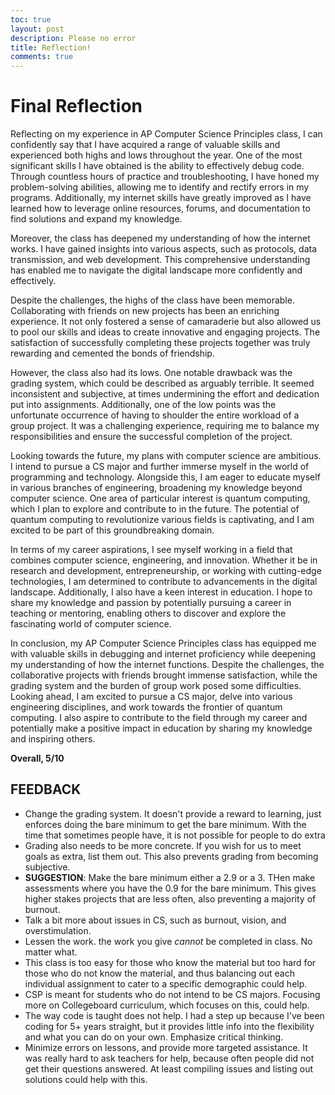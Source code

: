 ```yaml
---
toc: true
layout: post
description: Please no error
title: Reflection! 
comments: true
---
```


# Final Reflection

Reflecting on my experience in AP Computer Science Principles class, I can confidently say that I have acquired a range of valuable skills and experienced both highs and lows throughout the year. One of the most significant skills I have obtained is the ability to effectively debug code. Through countless hours of practice and troubleshooting, I have honed my problem-solving abilities, allowing me to identify and rectify errors in my programs. Additionally, my internet skills have greatly improved as I have learned how to leverage online resources, forums, and documentation to find solutions and expand my knowledge.

Moreover, the class has deepened my understanding of how the internet works. I have gained insights into various aspects, such as protocols, data transmission, and web development. This comprehensive understanding has enabled me to navigate the digital landscape more confidently and effectively.

Despite the challenges, the highs of the class have been memorable. Collaborating with friends on new projects has been an enriching experience. It not only fostered a sense of camaraderie but also allowed us to pool our skills and ideas to create innovative and engaging projects. The satisfaction of successfully completing these projects together was truly rewarding and cemented the bonds of friendship.

However, the class also had its lows. One notable drawback was the grading system, which could be described as arguably terrible. It seemed inconsistent and subjective, at times undermining the effort and dedication put into assignments. Additionally, one of the low points was the unfortunate occurrence of having to shoulder the entire workload of a group project. It was a challenging experience, requiring me to balance my responsibilities and ensure the successful completion of the project.

Looking towards the future, my plans with computer science are ambitious. I intend to pursue a CS major and further immerse myself in the world of programming and technology. Alongside this, I am eager to educate myself in various branches of engineering, broadening my knowledge beyond computer science. One area of particular interest is quantum computing, which I plan to explore and contribute to in the future. The potential of quantum computing to revolutionize various fields is captivating, and I am excited to be part of this groundbreaking domain.

In terms of my career aspirations, I see myself working in a field that combines computer science, engineering, and innovation. Whether it be in research and development, entrepreneurship, or working with cutting-edge technologies, I am determined to contribute to advancements in the digital landscape. Additionally, I also have a keen interest in education. I hope to share my knowledge and passion by potentially pursuing a career in teaching or mentoring, enabling others to discover and explore the fascinating world of computer science.

In conclusion, my AP Computer Science Principles class has equipped me with valuable skills in debugging and internet proficiency while deepening my understanding of how the internet functions. Despite the challenges, the collaborative projects with friends brought immense satisfaction, while the grading system and the burden of group work posed some difficulties. Looking ahead, I am excited to pursue a CS major, delve into various engineering disciplines, and work towards the frontier of quantum computing. I also aspire to contribute to the field through my career and potentially make a positive impact in education by sharing my knowledge and inspiring others.


**Overall, 5/10**

## FEEDBACK
- Change the grading system. It doesn't provide a reward to learning, just enforces doing the bare minimum to get the bare minimum. With the time that sometimes people have, it is not possible for people to do extra
- Grading also needs to be more concrete. If you wish for us to meet goals as extra, list them out. This also prevents grading from becoming subjective. 
- **SUGGESTION**: Make the bare minimum either a 2.9 or a 3. THen make assessments where you have the 0.9 for the bare minimum. This gives higher stakes projects that are less often, also preventing a majority of burnout. 
- Talk a bit more about issues in CS, such as burnout, vision, and overstimulation. 
- Lessen the work. the work you give *cannot* be completed in class. No matter what. 
- This class is too easy for those who know the material but too hard for those who do not know the material, and thus balancing out each individual assignment to cater to a specific demographic could help. 
- CSP is meant for students who do not intend to be CS majors. Focusing more on Collegeboard curriculum, which focuses on this, could help.
- The way code is taught does not help. I had a step up because I've been coding for 5+ years straight, but it provides little info into the flexibility and what you can do on your own. Emphasize critical thinking.
- Minimize errors on lessons, and provide more targeted assistance. It was really hard to ask teachers for help, because often people did not get their questions answered. At least compiling issues and listing out solutions could help with this.